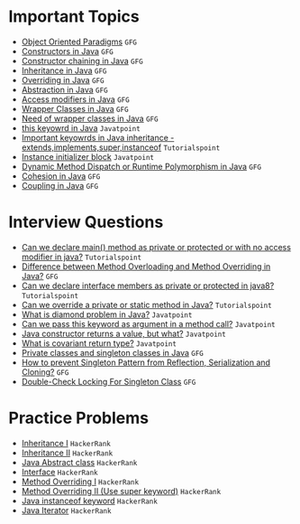 # Important Topics

- [Object Oriented Paradigms](https://www.geeksforgeeks.org/object-oriented-programming-oops-concept-in-java/) `GFG`
- [Constructors in Java](https://www.geeksforgeeks.org/constructors-in-java/) `GFG`
- [Constructor chaining in Java](https://www.geeksforgeeks.org/constructor-chaining-java-examples/) `GFG`
- [Inheritance in Java](https://www.geeksforgeeks.org/inheritance-in-java/) `GFG`
- [Overriding in Java](https://www.geeksforgeeks.org/overriding-in-java/) `GFG`
- [Abstraction in Java](https://www.geeksforgeeks.org/abstraction-in-java-2/) `GFG`
- [Access modifiers in Java](https://www.geeksforgeeks.org/access-modifiers-java/) `GFG`
- [Wrapper Classes in Java](https://www.geeksforgeeks.org/wrapper-classes-java/) `GFG`
- [Need of wrapper classes in Java](https://www.geeksforgeeks.org/need-of-wrapper-classes-in-java/) `GFG`
- [this keyowrd in Java](https://www.javatpoint.com/this-keyword) `Javatpoint`
- [Important keyowrds in Java inheritance - extends,implements,super,instanceof](https://www.tutorialspoint.com/java/java_inheritance.htm) `Tutorialspoint`
- [Instance initializer block](https://www.javatpoint.com/instance-initializer-block) `Javatpoint`
- [Dynamic Method Dispatch or Runtime Polymorphism in Java](https://www.geeksforgeeks.org/dynamic-method-dispatch-runtime-polymorphism-java/) `GFG`
- [Cohesion in Java](https://www.geeksforgeeks.org/cohesion-in-java/) `GFG`
- [Coupling in Java](https://www.geeksforgeeks.org/coupling-in-java/) `GFG`

# Interview Questions
- [Can we declare main() method as private or protected or with no access modifier in java?](https://www.tutorialspoint.com/can-we-declare-main-method-as-private-or-protected-or-with-no-access-modifier-in-java) `Tutorialspoint`
- [Difference between Method Overloading and Method Overriding in Java?](https://www.geeksforgeeks.org/difference-between-method-overloading-and-method-overriding-in-java/) `GFG`
- [Can we declare interface members as private or protected in java8?](https://www.tutorialspoint.com/can-we-declare-interface-members-as-private-or-protected-in-java8) `Tutorialspoint`
- [Can we override a private or static method in Java?](https://www.tutorialspoint.com/can-we-override-a-private-or-static-method-in-java) `Tutorialspoint`
- [What is diamond problem in Java?](https://www.javatpoint.com/what-is-diamond-problem-in-java) `Javatpoint`
- [Can we pass this keyword as argument in a method call?](https://www.javatpoint.com/this-keyword#:~:text=this%3A%20to%20pass%20as%20an%20argument%20in%20the%20method) `Javatpoint`
- [Java constructor returns a value, but what?](https://www.javatpoint.com/java-constructor-returns-a-value-but-what) `Javatpoint`
- [What is covariant return type?](https://www.javatpoint.com/covariant-return-type) `Javatpoint`
- [Private classes and singleton classes in Java](https://www.geeksforgeeks.org/private-constructors-and-singleton-classes-in-java/) `GFG`
- [How to prevent Singleton Pattern from Reflection, Serialization and Cloning?](https://www.geeksforgeeks.org/prevent-singleton-pattern-reflection-serialization-cloning/) `GFG`
- [Double-Check Locking For Singleton Class](https://www.geeksforgeeks.org/java-program-to-demonstrate-the-double-check-locking-for-singleton-class/) `GFG`

# Practice Problems
- [Inheritance I](https://www.hackerrank.com/challenges/java-inheritance-1/problem?isFullScreen=true) `HackerRank`
- [Inheritance II](https://www.hackerrank.com/challenges/java-inheritance-2/problem?isFullScreen=true) `HackerRank`
- [Java Abstract class](https://www.hackerrank.com/challenges/java-abstract-class/problem?isFullScreen=true) `HackerRank`
- [Interface](https://www.hackerrank.com/challenges/java-interface/problem?isFullScreen=true) `HackerRank`
- [Method Overriding I](https://www.hackerrank.com/challenges/java-method-overriding/problem?isFullScreen=true) `HackerRank`
- [Method Overriding II (Use super keyword)](https://www.hackerrank.com/challenges/java-method-overriding-2-super-keyword/problem?isFullScreen=true) `HackerRank`
- [Java instanceof keyword](https://www.hackerrank.com/challenges/java-instanceof-keyword/problem?isFullScreen=true) `HackerRank`
- [Java Iterator](https://www.hackerrank.com/challenges/java-iterator/problem?isFullScreen=true) `HackerRank`